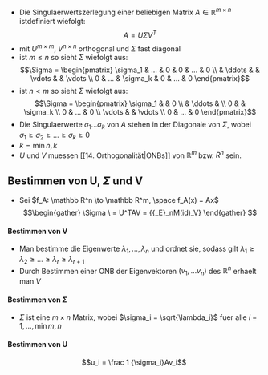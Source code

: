 - Die Singulaerwertszerlegung einer beliebigen Matrix $A \in \mathbb R^{m \times n}$ istdefiniert wiefolgt:
$$A = U \Sigma V^T$$
- mit $U^{m \times m}$, $V^{n \times n}$ orthogonal und $\Sigma$ fast diagonal
- ist $m \le n$ so sieht $\Sigma$ wiefolgt aus:
$$\Sigma = \begin{pmatrix}
\sigma_1 & ... & 0 & 0 & ... & 0 \\
& \ddots & & \vdots & & \vdots \\
0 & ... & \sigma_k & 0 & ... & 0
\end{pmatrix}$$
- ist $n < m$ so sieht $\Sigma$ wiefolgt aus:
$$\Sigma = \begin{pmatrix}
\sigma_1 & & 0 \\
& \ddots & \\
0 & & \sigma_k \\
0 & ... & 0 \\
\vdots & & \vdots \\
0 & ... & 0
\end{pmatrix}$$
- Die Singulaerwerte $\sigma_1...\sigma_k$ von $A$ stehen in der Diagonale von $\Sigma$, wobei $\sigma_1 \ge \sigma_2 \ge ... \ge \sigma_k \ge 0$
- $k = \min{n, k}$
- $U$ und $V$ muessen [[14. Orthogonalität|ONBs]] von $\mathbb R^m$ bzw. $R^n$ sein.
## Bestimmen von U, $\Sigma$ und V
- Sei $f_A: \mathbb R^n \to \mathbb R^m, \space f_A(x) = Ax$
 $$\begin{gather}
  \Sigma \ = U^TAV =
 {{_E}_nM(id)_V}
 \end{gather} 
 $$

#### Bestimmen von V
- Man bestimme die Eigenwerte $\lambda_1,...,\lambda_n$ und ordnet sie, sodass gilt $\lambda_1 \ge \lambda_2 \ge ... \ge \lambda_r \ge \lambda_{r + 1}$ 
- Durch Bestimmen einer ONB der Eigenvektoren $(v_1, ... v_n)$ des $\mathbb R^n$ erhaelt man $V$ 
#### Bestimmen von $\Sigma$ 
- $\Sigma$ ist eine $m \times n$ Matrix, wobei $\sigma_i = \sqrt{\lambda_i}$ fuer alle $i - 1,...,\min{m, n}$ 
#### Bestimmen von U
$$u_i = \frac 1 {\sigma_i}Av_i$$


